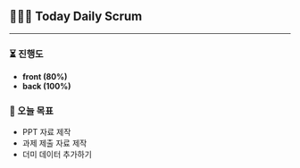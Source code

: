 ## 👨🏻‍💻 Today Daily Scrum

<hr>

### ⏳ 진행도

- **front (80%)**<br>
- **back (100%)**<br>

### 🎯 오늘 목표

- PPT 자료 제작
- 과제 제출 자료 제작
- 더미 데이터 추가하기
